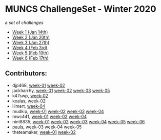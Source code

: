 # MUNCS ChallengeSet - Winter 2020

a _set_ of _challenges_

- [Week 1 (Jan 14th)](./week-01)
- [Week 2 (Jan 20th)](./week-02)
- [Week 3 (Jan 27th)](./week-03)
- [Week 4 (Feb 3rd)](./week-04)
- [Week 5 (Feb 10th)](./week-05)
- [Week 6 (Feb 17th)](./week-06)

## Contributors:

- djp468, [week-01](./week-01/djp468) [week-02](./week-02/djp468)
- jackharrhy, [week-01](./week-01/jackharrhy) [week-02](./week-02/jackharrhy) [week-03](./week-03/jackharrhy) [week-05](./week-05/jackharrhy)
- k47swp, [week-02](./week-02/k47swp)
- koalas, [week-02](./week-02/koalas)
- lilmert, [week-04](./week-04/lilmert)
- mudkip, [week-01](./week-01/mudkip) [week-02](./week-02/mudkip) [week-03](./week-03/mudkip) [week-04](./week-04/mudkip)
- mwc441, [week-01](./week-01/mwc441) [week-02](./week-02/mwc441) [week-04](./week-04/mwc441)
- nint8835, [week-01](./week-01/nint8835) [week-02](./week-02/nint8835) [week-03](./week-03/nint8835) [week-04](./week-04/nint8835) [week-05](./week-05/nint8835) [week-06](./week-06/nint8835)
- pauls, [week-03](./week-03/pauls) [week-04](./week-04/pauls) [week-05](./week-05/pauls)
- theteamaker, [week-01](./week-01/theteamaker) [week-02](./week-02/theteamaker)
